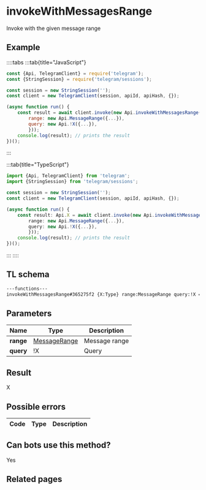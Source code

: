 # invokeWithMessagesRange

Invoke with the given message range

## Example

::::tabs
:::tab{title="JavaScript"}

```js
const {Api, TelegramClient} = require('telegram');
const {StringSession} = require('telegram/sessions');

const session = new StringSession('');
const client = new TelegramClient(session, apiId, apiHash, {});

(async function run() {
    const result = await client.invoke(new Api.invokeWithMessagesRange({
		range: new Api.MessageRange({...}),
		query: new Api.!X({...}),
		}));
    console.log(result); // prints the result
})();
```

:::

:::tab{title="TypeScript"}

```ts
import {Api, TelegramClient} from 'telegram';
import {StringSession} from 'telegram/sessions';

const session = new StringSession('');
const client = new TelegramClient(session, apiId, apiHash, {});

(async function run() {
    const result: Api.X = await client.invoke(new Api.invokeWithMessagesRange({
		range: new Api.MessageRange({...}),
		query: new Api.!X({...}),
		}));
    console.log(result); // prints the result
})();
```

:::
::::

## TL schema

```txt
---functions---
invokeWithMessagesRange#365275f2 {X:Type} range:MessageRange query:!X = X;
```

## Parameters

|   Name    | Type                                                        | Description   |
| :-------: | ----------------------------------------------------------- | ------------- |
| **range** | [MessageRange](https://core.telegram.org/type/MessageRange) | Message range |
| **query** | !X                                                          | Query         |

## Result

X

## Possible errors

| Code | Type | Description |
| :--: | ---- | ----------- |

## Can bots use this method?

Yes

## Related pages
